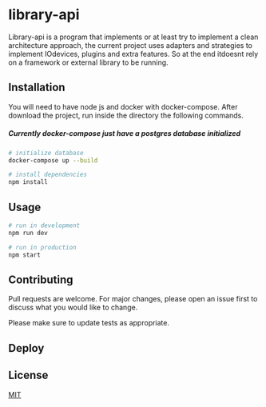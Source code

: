 # library-api

Library-api is a program that implements or at least try to implement a clean architecture approach, the current project uses adapters and strategies to implement IOdevices, plugins and extra features. So at the end itdoesnt rely on a framework or external library to be running.

## Installation

You will need to have node js and docker with docker-compose. After download the project, run inside the directory the following commands.
##### Currently docker-compose just have a postgres database initialized

```bash
# initialize database
docker-compose up --build

# install dependencies
npm install
```

## Usage

```bash
# run in development
npm run dev

# run in production
npm start
```

## Contributing
Pull requests are welcome. For major changes, please open an issue first to discuss what you would like to change.

Please make sure to update tests as appropriate.

## Deploy


## License
[MIT](https://choosealicense.com/licenses/mit/)